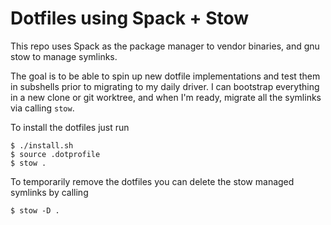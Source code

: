 # Dotfiles using Spack + Stow

This repo uses Spack as the package manager to vendor binaries, and gnu stow to manage symlinks.

The goal is to be able to spin up new dotfile implementations and test them in subshells prior to migrating to my daily driver.
I can bootstrap everything in a new clone or git worktree, and when I'm ready, migrate all the symlinks via calling `stow`.

To install the dotfiles just run 

``` console
$ ./install.sh
$ source .dotprofile
$ stow .
```

To temporarily remove the dotfiles you can delete the stow managed symlinks by calling

``` console
$ stow -D .
```
